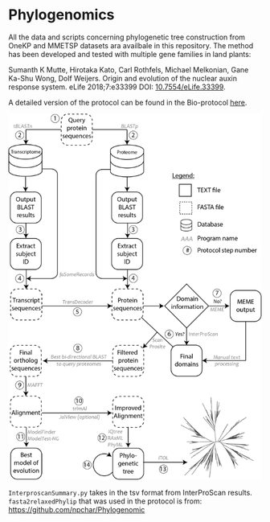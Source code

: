 # Phylogenomics

All the data and scripts concerning phylogenetic tree construction from OneKP and MMETSP datasets ara availbale in this repository. 
The method has been developed and tested with multiple gene families in land plants:

Sumanth K Mutte, Hirotaka Kato, Carl Rothfels, Michael Melkonian, Gane Ka-Shu Wong, Dolf Weijers. 
Origin and evolution of the nuclear auxin response system. eLife 2018;7:e33399 DOI: [10.7554/eLife.33399](https://doi.org/10.7554/eLife.33399).

A detailed version of the protocol can be found in the Bio-protocol [here](https://bio-protocol.org/e3566).

![A schematic diagram showing the summary of all steps in the protocol](ProtocolSchematic.png "A schematic summary of the protocol")

`InterproscanSummary.py` takes in the tsv format from InterProScan results.
\
`fasta2relaxedPhylip` that was used in the protocol is from: https://github.com/npchar/Phylogenomic
